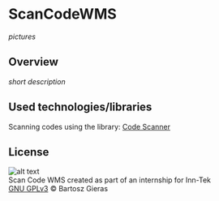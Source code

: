# ScanCodeWMS

*pictures*

## Overview
*short description*

## Used technologies/libraries

Scanning codes using the library: [Code Scanner](https://github.com/yuriy-budiyev/code-scanner)

## License

![alt text](https://www.gnu.org/graphics/gplv3-127x51.png "GNU GPLv3")\
Scan Code WMS created as part of an internship for Inn-Tek\
[GNU GPLv3](../LICENSE) © Bartosz Gieras
